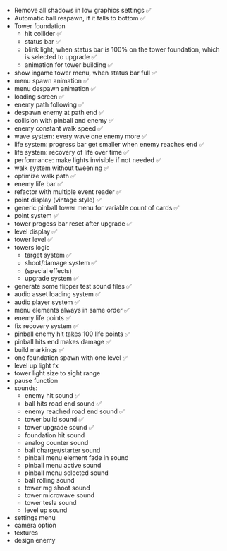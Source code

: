 - Remove all shadows in low graphics settings ✅
- Automatic ball respawn, if it falls to bottom ✅
- Tower foundation
  - hit collider ✅
  - status bar ✅
  - blink light, when status bar is 100% on the tower foundation, which is selected to upgrade ✅
  - animation for tower building ✅
- show ingame tower menu, when status bar full ✅
- menu spawn animation ✅
- menu despawn animation ✅
- loading screen ✅
- enemy path following ✅
- despawn enemy at path end ✅
- collision with pinball and enemy ✅
- enemy constant walk speed ✅
- wave system: every wave one enemy more ✅
- life system: progress bar get smaller when enemy reaches end ✅
- life system: recovery of life over time ✅
- performance: make lights invisible if not needed ✅
- walk system without tweening ✅
- optimize walk path ✅
- enemy life bar ✅
- refactor with multiple event reader ✅
- point display (vintage style) ✅
- generic pinball tower menu for variable count of cards ✅
- point system ✅
- tower progess bar reset after upgrade ✅
- level display ✅
- tower level ✅
- towers logic
  - target system ✅
  - shoot/damage system ✅
  - (special effects)
  - upgrade system ✅
- generate some flipper test sound files ✅
- audio asset loading system ✅
- audio player system ✅
- menu elements always in same order ✅
- enemy life points ✅
- fix recovery system ✅
- pinball enemy hit takes 100 life points ✅
- pinball hits end makes damage ✅
- build markings ✅
- one foundation spawn with one level ✅
- level up light fx
- tower light size to sight range
- pause function
- sounds:
  - enemy hit sound ✅
  - ball hits road end sound ✅
  - enemy reached road end sound ✅
  - tower build sound ✅
  - tower upgrade sound ✅
  - foundation hit sound
  - analog counter sound
  - ball charger/starter sound
  - pinball menu element fade in sound
  - pinball menu active sound
  - pinball menu selected sound
  - ball rolling sound
  - tower mg shoot sound
  - tower microwave sound
  - tower tesla sound
  - level up sound
- settings menu
- camera option
- textures
- design enemy
